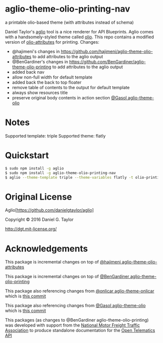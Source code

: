 # aglio-theme-olio-printing-nav
a printable olio-based theme (with attributes instead of schema)

Daniel Taylor's [aglio](https://github.com/danielgtaylor/aglio) tool is a nice
renderer for API Blueprints. Aglio comes with a handsomely-styled theme called
[olio](https://github.com/danielgtaylor/aglio/tree/olio-theme#readme). This
repo contains a modified version of [olio-attributes](https://github.com/hajimeni/aglio-theme-olio-attributes)
for printing. Changes:

- @hajimeni's changes in https://github.com/hajimeni/aglio-theme-olio-attributes to add attributes to the aglio output
- @BenGardiner's changes in https://github.com/BenGardiner/aglio-theme-olio-printing to add attributes to the aglio output
- added back nav
- allow non-full width for default template
- added back the back to top floater
- remove table of contents to the output for default template
- always show resources title
- preserve original body contents in action section [@Gasol aglio-theme-olio](https://github.com/Gasol/aglio-theme-olio/commit/1d5c1775b07b139aeecb3e5c4852b3b35bcd9a4d)

# Notes

Supported template: triple
Supported theme: flatly

# Quickstart

```bash
$ sudo npm install -g aglio
$ sudo npm install -g aglio-theme-olio-printing-nav
$ aglio --theme-template triple --theme-variables flatly -t olio-printing-nav -i blueprint.apib -o MyAPI.html
```

# Original License

Aglio[https://github.com/danielgtaylor/aglio]

Copyright &copy; 2016 Daniel G. Taylor

http://dgt.mit-license.org/

# Acknowledgements

This package is incremental changes on top of [@hajimeni aglio-theme-olio-attributes](https://github.com/hajimeni/aglio-theme-olio-attributes)

This package is incremental changes on top of [@BenGardiner aglio-theme-olio-printing](https://github.com/BenGardiner/aglio-theme-olio-printing)

This package also referencing changes from [@onlicar aglio-theme-onlicar](https://github.com/onlicar/aglio-theme-onlicar) which is [this commit](https://github.com/onlicar/aglio-theme-onlicar/commit/8fa8005dacf95853788bb082de88e2a7ce4baaec)

This package also referencing changes from [@Gasol aglio-theme-olio](https://github.com/Gasol/aglio-theme-olio) which is [this commit](https://github.com/Gasol/aglio-theme-olio/commit/1d5c1775b07b139aeecb3e5c4852b3b35bcd9a4d)

This packages (as changes to @BenGardiner aglio-theme-olio-printing) was developed with support from the [National Motor Freight Traffic Association](http://www.nmfta.org) to produce standalone documentation for the [Open Telematics API](https://github.com/nmfta-repo/nmfta-opentelematics-api)
